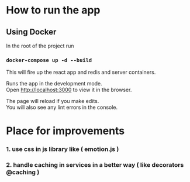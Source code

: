 # How to run the app

## Using Docker

In the root of the project run
### `docker-compose up -d --build`

This will fire up the react app and redis and server containers.

Runs the app in the development mode.\
Open [http://localhost:3000](http://localhost:3000) to view it in the browser.

The page will reload if you make edits.\
You will also see any lint errors in the console.

# Place for improvements

### 1. use css in js library like ( emotion.js )
### 2. handle caching in services in a better way ( like decorators @caching )
